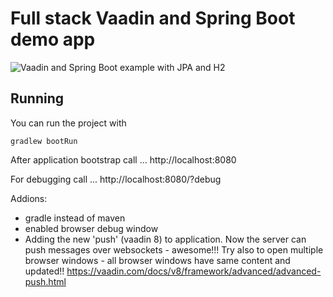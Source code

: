 # Full stack Vaadin and Spring Boot demo app

![Vaadin and Spring Boot example with JPA and H2](screenshot.png)

## Running

You can run the project with 

```
gradlew bootRun
```

After application bootstrap call ...
http://localhost:8080

For debugging call ...
http://localhost:8080/?debug


Addions:
- gradle instead of maven
- enabled browser debug window  
- Adding the new 'push' (vaadin 8) to application. Now the server can push messages over websockets - awesome!!!
  Try also to open multiple browser windows - all browser windows have same content and updated!!
  https://vaadin.com/docs/v8/framework/advanced/advanced-push.html